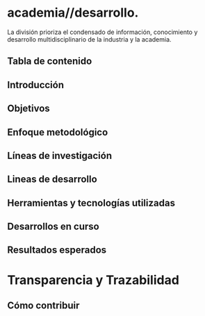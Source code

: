 # academia//desarrollo.

La división prioriza el condensado de información, conocimiento y desarrollo multidisciplinario de la industria y la academia. 

## Tabla de contenido

## Introducción

## Objetivos

## Enfoque metodológico

## Líneas de investigación

## Lineas de desarrollo

## Herramientas y tecnologías utilizadas

## Desarrollos en curso 

## Resultados esperados

# Transparencia y Trazabilidad

## Cómo contribuir

